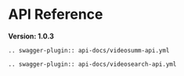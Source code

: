 # API Reference
**Version: 1.0.3**

```{eval-rst}
.. swagger-plugin:: api-docs/videosumm-api.yml
```

```{eval-rst}
.. swagger-plugin:: api-docs/videosearch-api.yml
```

